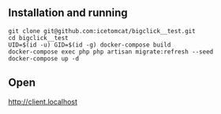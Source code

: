 ## Installation and running

```
git clone git@github.com:icetomcat/bigclick__test.git
cd bigclick__test
UID=$(id -u) GID=$(id -g) docker-compose build
docker-compose exec php php artisan migrate:refresh --seed
docker-compose up -d
```
## Open
http://client.localhost

